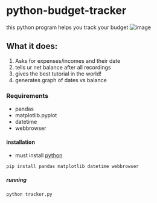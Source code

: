 # python-budget-tracker
this python program helps you track your budget
![image](https://github.com/user-attachments/assets/3bdb4875-6156-43a6-bbbf-d500fc038abf)


## What it does:
1. Asks for expenses/incomes and their date
2. tells ur net balance after all recordings
3. gives the best tutorial in the world!
4. generates graph of dates vs balance

### Requirements
+ pandas
+ matplotlib.pyplot
+ datetime
+ webbrowser

#### installation
+ must install [python](https://python.org/downloads)

`pip install pandas matplotlib datetime webbrowser`

##### running
`python tracker.py`
